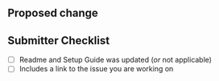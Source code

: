 <!-- 🎉🎉🎉 Thank you for the PR!!! 🎉🎉🎉 -->

## Proposed change

<!-- describe the nature of your changes -->
<!-- you can also mention the scope of the changes, ie. what's not intended to be changed in the PR -->

## Submitter Checklist

<!-- make sure that all of the checkboxes are ticked -->
<!-- if some of them are not applicable, just tick them, but don't remove them -->

- [ ] Readme and Setup Guide was updated (_or_ not applicable)
- [ ] Includes a link to the issue you are working on
